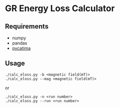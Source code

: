 GR Energy Loss Calculator
=========================

## Requirements

- numpy
- pandas
- [pycatima](https://github.com/hrosiak/pycatima)

## Usage

```
./calc_eloss.py -b <magnetic field(mT)>
./calc_eloss.py --mag <magnetic field(mT)>
```

or

```
./calc_eloss.py -n <run number>
./calc_eloss.py --run <run number>
```

